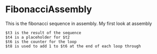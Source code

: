 # FibonacciAssembly
This is the fibonacci sequence in assembly. My first look at assembly
```
$t3 is the result of the sequence
$t4 is a placeholder for $t2
$t6 is the counter for the loop
$t8 is used to add 1 to $t6 at the end of each loop through
```
